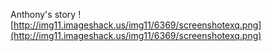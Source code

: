 Anthony's story
![http://img11.imageshack.us/img11/6369/screenshotexq.png](http://img11.imageshack.us/img11/6369/screenshotexq.png)